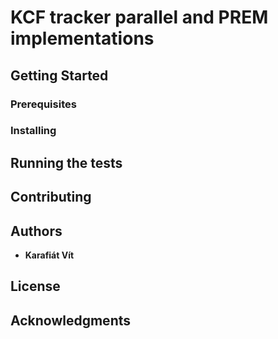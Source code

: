 # KCF tracker parallel and PREM implementations



## Getting Started


### Prerequisites


### Installing




## Running the tests


## Contributing
 

## Authors

* **Karafiát Vít**

## License

## Acknowledgments

